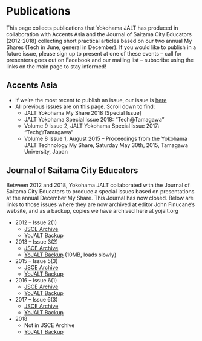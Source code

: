 # Publications

This page collects publications that Yokohama JALT has produced in collaboration with Accents Asia and the Journal of Saitama City Educators (2012-2018) collecting short practical articles based on our two annual My Shares (Tech in June, general in December). If you would like to publish in a future issue, please sign up to present at one of these events – call for presenters goes out on Facebook and our mailing list – subscribe using the links on the main page to stay informed!

## Accents Asia

* If we’re the most recent to publish an issue, our issue is [here](https://www.accentsasia.org/current-issue/)
* All previous issues are on [this page](http://www.accentsasia.org/previous-issues/). Scroll down to find:
    * JALT Yokohama My Share 2018 [Special Issue]
    * JALT Yokohama Special Issue 2018: “Tech@Tamagawa”
    * Volume 9 Issue 2, JALT Yokohama Special Issue 2017: “Tech@Tamagawa”
    * Volume 8 Issue 1, August 2015 – Proceedings from the Yokohama JALT Technology My Share, Saturday May 30th, 2015, Tamagawa University, Japan

## Journal of Saitama City Educators

Between 2012 and 2018, Yokohama JALT collaborated with the Journal of Saitama City Educators to produce a special issues based on presentations at the annual December My Share. This Journal has now closed. Below are links to those issues where they are now archived at editor John Finucane’s website, and as a backup, copies we have archived here at yojalt.org

* 2012 – Issue 2(1)
    * [JSCE Archive](https://sce.john-finucane.com/wp-content/uploads/2019/12/JSCE_2_1.pdf)
    * [YoJALT Backup](journalissues/JSCE2012-21.pdf)
* 2013 – Issue 3(2)
    * [JSCE Archive](https://sce.john-finucane.com/wp-content/uploads/2019/12/JSCE_3_2.pdf)
    * [YoJALT Backup](journalissues/JSCE2013-32) (10MB, loads slowly)
* 2015 – Issue 5(3)
    * [JSCE Archive](https://sce.john-finucane.com/wp-content/uploads/2019/12/JSCE_5_3.pdf)
    * [YoJALT Backup](journalissues/JSCE2015-53.pdf)
* 2016 – Issue 6(1)
    * [JSCE Archive](https://sce.john-finucane.com/wp-content/uploads/2019/12/JSCE_6_1.pdf)
    * [YoJALT Backup](journalissues/JSCE2016-61.pdf)
* 2017 – Issue 6(3)
    * [JSCE Archive](https://sce.john-finucane.com/wp-content/uploads/2019/12/JSCE_6_3.pdf)
    * [YoJALT Backup](journalissues/JSCE2017-63.pdf)
* 2018 
    * Not in JSCE Archive
    * [YoJALT Backup](journalissues/JSCE2018-64.pdf)